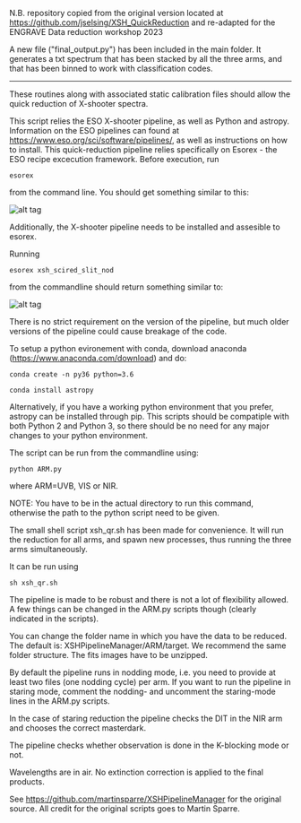 N.B. repository copied from the original version located at https://github.com/jselsing/XSH_QuickReduction and re-adapted for the ENGRAVE Data reduction workshop 2023

A new file ("final_output.py") has been included in the main folder. It generates a txt spectrum that has been stacked by all the three arms, and that has been binned to work with classification codes.

---------------------------------------------------------------------------------------------------------------------

These routines along with associated static calibration files should allow the quick reduction of X-shooter spectra.

This script relies the ESO X-shooter pipeline, as well as Python and astropy. Information on the ESO pipelines can found at https://www.eso.org/sci/software/pipelines/, as well as instructions on how to install. This quick-reduction pipeline relies specifically on Esorex - the ESO recipe excecution framework. Before execution, run

```
esorex
```

from the command line. You should get something similar to this:


![alt tag](docs/figs/esorex.png)

Additionally, the X-shooter pipeline needs to be installed and assesible to esorex.

Running

```
esorex xsh_scired_slit_nod
```

from the commandline should return something similar to:

![alt tag](docs/figs/xsh_scired_slit_nod.png)

There is no strict requirement on the version of the pipeline, but much older versions of the pipeline could cause breakage of the code.


To setup a python evironement with conda, download anaconda (https://www.anaconda.com/download) and do:

```
conda create -n py36 python=3.6
```

```
conda install astropy
```

Alternatively, if you have a working python environment that you prefer, astropy can be installed through pip. This scripts should be compatiple with both Python 2 and Python 3, so there should be no need for any major changes to your python environment.

The script can be run from the commandline using:

```
python ARM.py
```

where ARM=UVB, VIS or NIR.

NOTE: You have to be in the actual directory to run this command, otherwise the path to the python script need to be given.

The small shell script xsh_qr.sh has been made for convenience. It will run the reduction for all arms, and spawn new processes, thus running the three arms simultaneously. 

It can be run using

```
sh xsh_qr.sh
```

The pipeline is made to be robust and there is not a lot of flexibility allowed. A few things can be changed in the ARM.py scripts though (clearly indicated in the scripts).

You can change the folder name in which you have the data to be reduced. The default is: XSHPipelineManager/ARM/target. We recommend the same folder structure. The fits images have to be unzipped.

By default the pipeline runs in nodding mode, i.e. you need to provide at least two files (one nodding cycle) per arm. If you want to
run the pipeline in staring mode, comment the nodding- and uncomment the staring-mode lines in the ARM.py scripts.

In the case of staring reduction the pipeline checks the DIT in the NIR arm and chooses the correct masterdark.

The pipeline checks whether observation is done in the K-blocking mode or not.

Wavelengths are in air. No extinction correction is applied to the final products.

See https://github.com/martinsparre/XSHPipelineManager for the original source. All credit for the original scripts goes to Martin Sparre.
